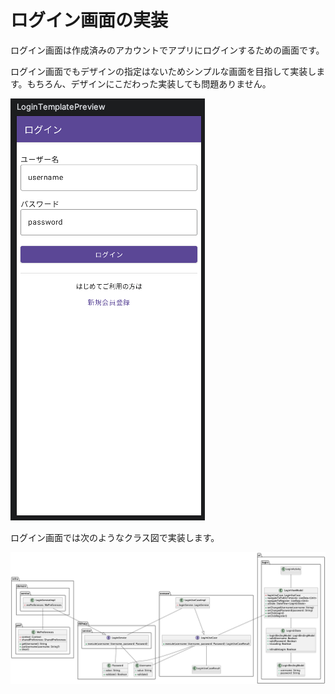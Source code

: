 # ログイン画面の実装
ログイン画面は作成済みのアカウントでアプリにログインするための画面です。  

ログイン画面でもデザインの指定はないためシンプルな画面を目指して実装します。もちろん、デザインにこだわった実装しても問題ありません。  

![login_preview](../image/3/login_template_preview.png)

ログイン画面では次のようなクラス図で実装します。  

![login_class](../image/3/login_class.png)
